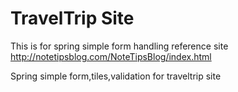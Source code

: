 TravelTrip Site
===============

This is for spring simple form handling reference site
http://notetipsblog.com/NoteTipsBlog/index.html

Spring simple form,tiles,validation for traveltrip site
